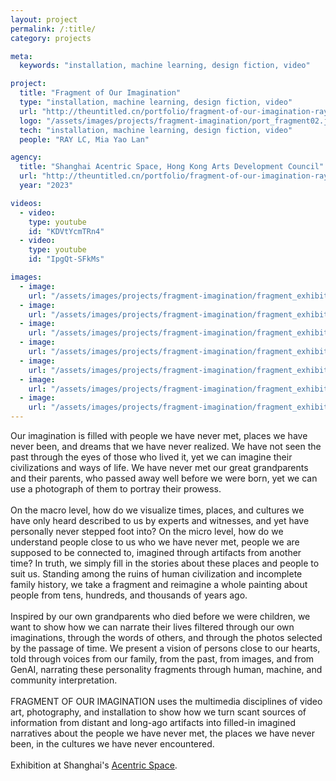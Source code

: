```yaml
---
layout: project
permalink: /:title/
category: projects

meta:
  keywords: "installation, machine learning, design fiction, video"

project:
  title: "Fragment of Our Imagination"
  type: "installation, machine learning, design fiction, video"
  url: "http://theuntitled.cn/portfolio/fragment-of-our-imagination-ray-lc/"
  logo: "/assets/images/projects/fragment-imagination/port_fragment02.jpg"
  tech: "installation, machine learning, design fiction, video"
  people: "RAY LC, Mia Yao Lan"

agency:
  title: "Shanghai Acentric Space, Hong Kong Arts Development Council"
  url: "http://theuntitled.cn/portfolio/fragment-of-our-imagination-ray-lc/"
  year: "2023"

videos:
  - video:
    type: youtube
    id: "KDVtYcmTRn4"
  - video:
    type: youtube
    id: "IpgQt-SFkMs"

images:
  - image:
    url: "/assets/images/projects/fragment-imagination/fragment_exhibit-35.jpg"
  - image:
    url: "/assets/images/projects/fragment-imagination/fragment_exhibit-59.jpg"
  - image:
    url: "/assets/images/projects/fragment-imagination/fragment_exhibit-27.jpg"
  - image:
    url: "/assets/images/projects/fragment-imagination/fragment_exhibit-41.jpg"
  - image:
    url: "/assets/images/projects/fragment-imagination/fragment_exhibit-45.jpg"
  - image:
    url: "/assets/images/projects/fragment-imagination/fragment_exhibit-44.jpg"
  - image:
    url: "/assets/images/projects/fragment-imagination/fragment_exhibit-54.jpg"
---
```

<p>Our imagination is filled with people we have never met, places we have never been, and dreams that we have never realized. We have not seen the past through the eyes of those who lived it, yet we can imagine their civilizations and ways of life. We have never met our great grandparents and their parents, who passed away well before we were born, yet we can use a photograph of them to portray their prowess.<br><br>
On the macro level, how do we visualize times, places, and cultures we have only heard described to us by experts and witnesses, and yet have personally never stepped foot into? On the micro level, how do we understand people close to us who we have never met, people we are supposed to be connected to, imagined through artifacts from another time? In truth, we simply fill in the stories about these places and people to suit us. Standing among the ruins of human civilization and incomplete family history, we take a fragment and reimagine a whole painting about people from tens, hundreds, and thousands of years ago.<br><br>
Inspired by our own grandparents who died before we were children, we want to show how we can narrate their lives filtered through our own imaginations, through the words of others, and through the photos selected by the passage of time. We present a vision of persons close to our hearts, told through voices from our family, from the past, from images, and from GenAI, narrating these personality fragments through human, machine, and community interpretation.<br><br>
FRAGMENT OF OUR IMAGINATION uses the multimedia disciplines of video art, photography, and installation to show how we turn scant sources of information from distant and long-ago artifacts into filled-in imagined narratives about the people we have never met, the places we have never been, in the cultures we have never encountered.<br><br>
Exhibition at Shanghai's <a href="http://theuntitled.cn/portfolio/fragment-of-our-imagination-ray-lc/"><u>Acentric Space</u></a>.</p>
